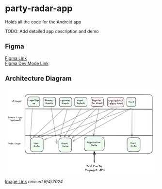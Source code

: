 # party-radar-app
Holds all the code for the Android app

TODO: Add detailed app description and demo

## Figma
[Figma Link](https://www.figma.com/file/yCDFrt0sOYFhXlYlWp8sZT/Party-Radar-App?type=design&node-id=0%3A1&mode=design&t=XbCBmVxvjFARZu1n-1)  
[Figma Dev Mode Link](https://www.figma.com/file/yCDFrt0sOYFhXlYlWp8sZT/Party-Radar-App?type=design&node-id=0%3A1&mode=dev&t=XbCBmVxvjFARZu1n-1)

## Architecture Diagram
![architecture diagram](images/architecture-diagram.png)
[Image Link](https://excalidraw.com/#json=1c_DrTFZCSGprCvJNBYHn,B0sXrISCY8YdKgiTqy9xDA)
_revised 9/4/2024_
